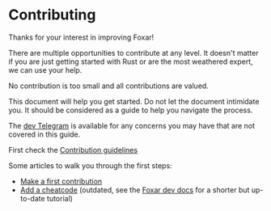 # Contributing

Thanks for your interest in improving Foxar!

There are multiple opportunities to contribute at any level. It doesn't matter if you are just getting started with Rust or are the most weathered expert, we can use your help.

No contribution is too small and all contributions are valued.

This document will help you get started. Do not let the document intimidate you. It should be considered as a guide to help you navigate the process.

The [dev Telegram](https://t.me/foxar_rs) is available for any concerns you may have that are not covered in this guide.

First check the [Contribution guidelines](https://github.com/foxar-rs/foxar/blob/master/CONTRIBUTING.md)

Some articles to walk you through the first steps:

- [Make a first contribution](https://dev.to/teddav/foxar-open-source-contribution-1k2d)
- [Add a cheatcode](https://dev.to/teddav/foxar-add-a-cheatcode-5hc8) (outdated, see the [Foxar dev docs](https://github.com/foxar-rs/foxar/blob/master/docs/dev/cheatcodes.md#adding-a-new-cheatcode) for a shorter but up-to-date tutorial)
